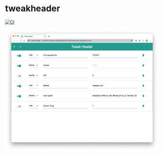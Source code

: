 # tweakheader
[![CI](https://github.com/bassaer/tweakheader/workflows/CI/badge.svg)](https://github.com/bassaer/tweakheader/actions)

<img src="https://github.com/bassaer/tweakheader/blob/master/docs/screenshot.png" height="400">
